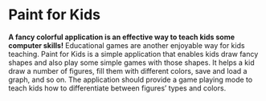 # Paint for Kids

**A fancy colorful application is an effective way to teach kids some computer skills!**
Educational games are another enjoyable way for kids teaching. Paint for Kids is a simple application that enables kids draw fancy shapes and also play some 
simple games with those shapes. It helps a kid draw a number of figures, fill them with different colors, save and load a graph, and so on. The application should provide a game playing mode to teach kids how to differentiate between figures’ types and colors.
 
